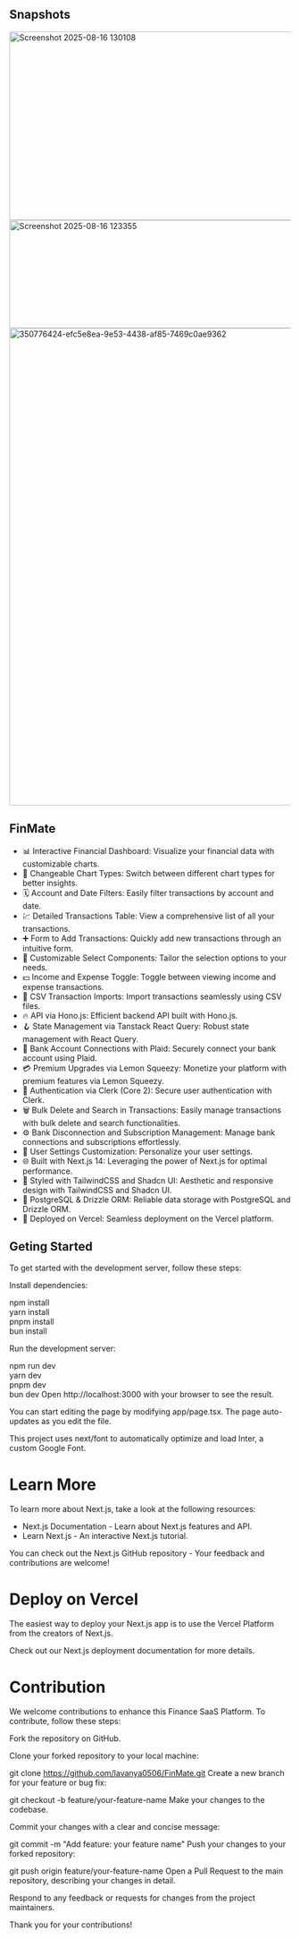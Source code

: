 ## Snapshots
<img width="1380" height="337" alt="Screenshot 2025-08-16 130108" src="https://github.com/user-attachments/assets/df4490bd-0551-41a8-9d38-2e4fa3f179a4" />
<img width="779" height="193" alt="Screenshot 2025-08-16 123355" src="https://github.com/user-attachments/assets/23e93c10-e2e5-47b9-8202-8cc0c4cc5340" />
<img width="1916" height="853" alt="350776424-efc5e8ea-9e53-4438-af85-7469c0ae9362" src="https://github.com/user-attachments/assets/53f12132-db71-43f1-9f5a-9c88429ab9f2" />




## FinMate
* 📊 Interactive Financial Dashboard: Visualize your financial data with customizable charts.
* 🔁 Changeable Chart Types: Switch between different chart types for better insights.
* 🗓 Account and Date Filters: Easily filter transactions by account and date.
* 💹 Detailed Transactions Table: View a comprehensive list of all your transactions.
* ➕ Form to Add Transactions: Quickly add new transactions through an intuitive form.
* 🧩 Customizable Select Components: Tailor the selection options to your needs.
* 💵 Income and Expense Toggle: Toggle between viewing income and expense transactions.
* 🔄 CSV Transaction Imports: Import transactions seamlessly using CSV files.
* 🔥 API via Hono.js: Efficient backend API built with Hono.js.
* 🪝 State Management via Tanstack React Query: Robust state management with React Query.
* 🔗 Bank Account Connections with Plaid: Securely connect your bank account using Plaid.
* 💳 Premium Upgrades via Lemon Squeezy: Monetize your platform with premium features via Lemon Squeezy.
* 🔐 Authentication via Clerk (Core 2): Secure user authentication with Clerk.
* 🗑 Bulk Delete and Search in Transactions: Easily manage transactions with bulk delete and search functionalities.
* ⚙️ Bank Disconnection and Subscription Management: Manage bank connections and subscriptions effortlessly.
* 👤 User Settings Customization: Personalize your user settings.
* 🌐 Built with Next.js 14: Leveraging the power of Next.js for optimal performance.
* 🎨 Styled with TailwindCSS and Shadcn UI: Aesthetic and responsive design with TailwindCSS and Shadcn UI.
* 💾 PostgreSQL & Drizzle ORM: Reliable data storage with PostgreSQL and Drizzle ORM.
* 🚀 Deployed on Vercel: Seamless deployment on the Vercel platform.

## Geting Started

To get started with the development server, follow these steps:

Install dependencies:

npm install \
yarn install\
pnpm install \
bun install 

Run the development server:

npm run dev \
yarn dev \
pnpm dev \
bun dev 
Open http://localhost:3000 with your browser to see the result. 

You can start editing the page by modifying app/page.tsx. The page auto-updates as you edit the file.

This project uses next/font to automatically optimize and load Inter, a custom Google Font.

# Learn More

To learn more about Next.js, take a look at the following resources:

* Next.js Documentation - Learn about Next.js features and API.
* Learn Next.js - An interactive Next.js tutorial.

You can check out the Next.js GitHub repository - Your feedback and contributions are welcome!


# Deploy on Vercel

The easiest way to deploy your Next.js app is to use the Vercel Platform from the creators of Next.js.

Check out our Next.js deployment documentation for more details.

# Contribution 

We welcome contributions to enhance this Finance SaaS Platform. To contribute, follow these steps:

Fork the repository on GitHub.

Clone your forked repository to your local machine:

git clone https://github.com/lavanya0506/FinMate.git
Create a new branch for your feature or bug fix:

git checkout -b feature/your-feature-name
Make your changes to the codebase.

Commit your changes with a clear and concise message:

git commit -m "Add feature: your feature name"
Push your changes to your forked repository:

git push origin feature/your-feature-name
Open a Pull Request to the main repository, describing your changes in detail.

Respond to any feedback or requests for changes from the project maintainers.

Thank you for your contributions!

